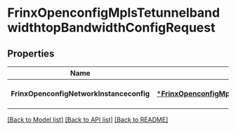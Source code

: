 # FrinxOpenconfigMplsTetunnelbandwidthtopBandwidthConfigRequest

## Properties
Name | Type | Description | Notes
------------ | ------------- | ------------- | -------------
**FrinxOpenconfigNetworkInstanceconfig** | [***FrinxOpenconfigMplsTetunnelbandwidthtopBandwidthConfig**](frinx.openconfig.mpls.tetunnelbandwidthtop.bandwidth.Config.md) |  | [optional] [default to null]

[[Back to Model list]](../README.md#documentation-for-models) [[Back to API list]](../README.md#documentation-for-api-endpoints) [[Back to README]](../README.md)


